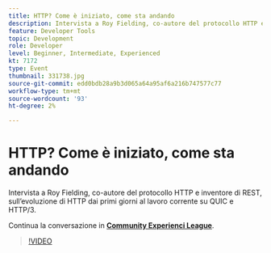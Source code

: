 ```yaml
---
title: HTTP? Come è iniziato, come sta andando
description: Intervista a Roy Fielding, co-autore del protocollo HTTP e inventore di REST, sull’evoluzione di HTTP dai primi giorni al lavoro corrente su QUIC e HTTP/3. Questa sessione è stata distribuita come parte dell’evento Contenuto Adobe Developers Live.
feature: Developer Tools
topic: Development
role: Developer
level: Beginner, Intermediate, Experienced
kt: 7172
type: Event
thumbnail: 331738.jpg
source-git-commit: edd0bdb28a9b3d065a64a95af6a216b747577c77
workflow-type: tm+mt
source-wordcount: '93'
ht-degree: 2%

---
```



# HTTP? Come è iniziato, come sta andando

Intervista a Roy Fielding, co-autore del protocollo HTTP e inventore di REST, sull’evoluzione di HTTP dai primi giorni al lavoro corrente su QUIC e HTTP/3.

Continua la conversazione in **[Community Experienci League](http://adobe.ly/36Yd3v6)**.

>[!VIDEO](https://video.tv.adobe.com/v/331738/?quality=12&learn=on&hidetitle=true)
